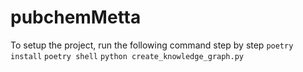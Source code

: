 # pubchemMetta

To setup the project, run the following command step by step
`poetry install`
`poetry shell`
`python create_knowledge_graph.py`
